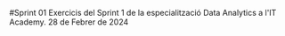 #Sprint 01
Exercicis del Sprint 1 de la especialització Data Analytics a l'IT Academy. 28 de Febrer de 2024
